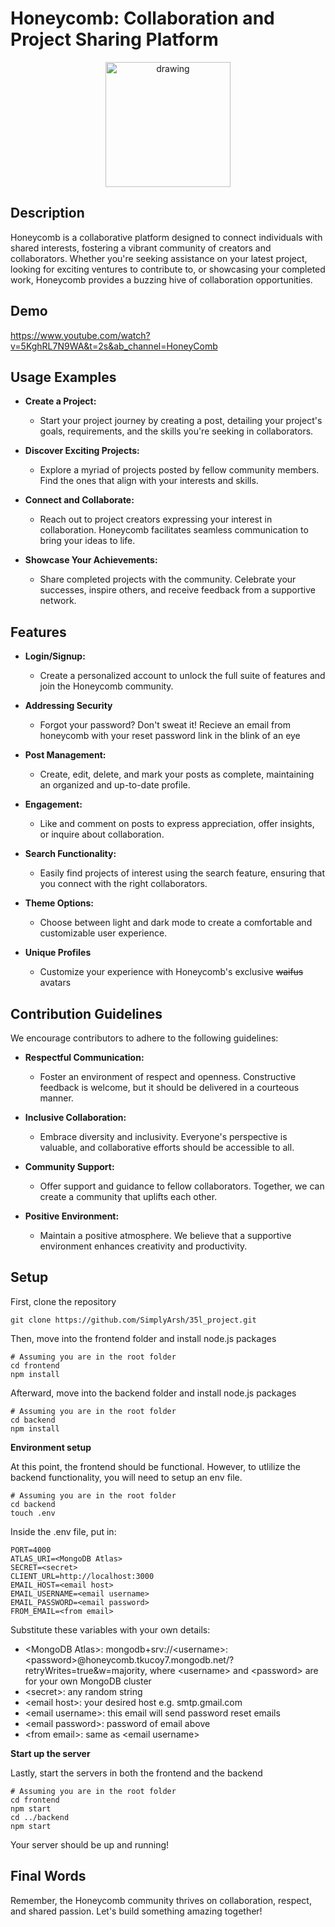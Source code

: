 # Honeycomb: Collaboration and Project Sharing Platform

<p align="center">
<img src="https://res.cloudinary.com/dsljo12bp/image/upload/v1701919015/honeycomblogo.png" alt="drawing" width="200" position=middle/>
</p>



## Description

Honeycomb is a collaborative platform designed to connect individuals with shared interests, fostering a vibrant community of creators and collaborators. Whether you're seeking assistance on your latest project, looking for exciting ventures to contribute to, or showcasing your completed work, Honeycomb provides a buzzing hive of collaboration opportunities.

## Demo

https://www.youtube.com/watch?v=5KghRL7N9WA&t=2s&ab_channel=HoneyComb

## Usage Examples

- **Create a Project:**
  - Start your project journey by creating a post, detailing your project's goals, requirements, and the skills you're seeking in collaborators.

- **Discover Exciting Projects:**
  - Explore a myriad of projects posted by fellow community members. Find the ones that align with your interests and skills.

- **Connect and Collaborate:**
  - Reach out to project creators expressing your interest in collaboration. Honeycomb facilitates seamless communication to bring your ideas to life.

- **Showcase Your Achievements:**
  - Share completed projects with the community. Celebrate your successes, inspire others, and receive feedback from a supportive network.

## Features

- **Login/Signup:**
  - Create a personalized account to unlock the full suite of features and join the Honeycomb community.

- **Addressing Security**
  - Forgot your password? Don't sweat it! Recieve an email from honeycomb with your reset password link in the blink of an eye

- **Post Management:**
  - Create, edit, delete, and mark your posts as complete, maintaining an organized and up-to-date profile.

- **Engagement:**
  - Like and comment on posts to express appreciation, offer insights, or inquire about collaboration.

- **Search Functionality:**
  - Easily find projects of interest using the search feature, ensuring that you connect with the right collaborators.

- **Theme Options:**
  - Choose between light and dark mode to create a comfortable and customizable user experience.

- **Unique Profiles**
  - Customize your experience with Honeycomb's exclusive ~~waifus~~ avatars

## Contribution Guidelines

We encourage contributors to adhere to the following guidelines:

- **Respectful Communication:**
  - Foster an environment of respect and openness. Constructive feedback is welcome, but it should be delivered in a courteous manner.

- **Inclusive Collaboration:**
  - Embrace diversity and inclusivity. Everyone's perspective is valuable, and collaborative efforts should be accessible to all.

- **Community Support:**
  - Offer support and guidance to fellow collaborators. Together, we can create a community that uplifts each other.

- **Positive Environment:**
  - Maintain a positive atmosphere. We believe that a supportive environment enhances creativity and productivity.

## Setup
First, clone the repository 

```
git clone https://github.com/SimplyArsh/35l_project.git
```

Then, move into the frontend folder and install node.js packages

```
# Assuming you are in the root folder
cd frontend
npm install
```

Afterward, move into the backend folder and install node.js packages

```
# Assuming you are in the root folder
cd backend
npm install
```

**Environment setup**

At this point, the frontend should be functional. However, to utlilize the backend functionality, you will need to setup an env file. 

```
# Assuming you are in the root folder
cd backend
touch .env
```

Inside the .env file, put in:
```
PORT=4000
ATLAS_URI=<MongoDB Atlas>
SECRET=<secret>
CLIENT_URL=http://localhost:3000
EMAIL_HOST=<email host>
EMAIL_USERNAME=<email username>
EMAIL_PASSWORD=<email password>
FROM_EMAIL=<from email>
```

Substitute these variables with your own details:

- \<MongoDB Atlas\>: mongodb+srv://\<username\>:\<password\>@honeycomb.tkucoy7.mongodb.net/?retryWrites=true&w=majority, where \<username\> and \<password\> are for your own MongoDB cluster
- \<secret\>: any random string
- \<email host\>: your desired host e.g. smtp.gmail.com
- \<email username\>: this email will send password reset emails
- \<email password\>: password of email above
- \<from email\>: same as \<email username\>

**Start up the server**

Lastly, start the servers in both the frontend and the backend

```
# Assuming you are in the root folder
cd frontend
npm start
cd ../backend
npm start
```

Your server should be up and running!

## Final Words ##
Remember, the Honeycomb community thrives on collaboration, respect, and shared passion. Let's build something amazing together!

